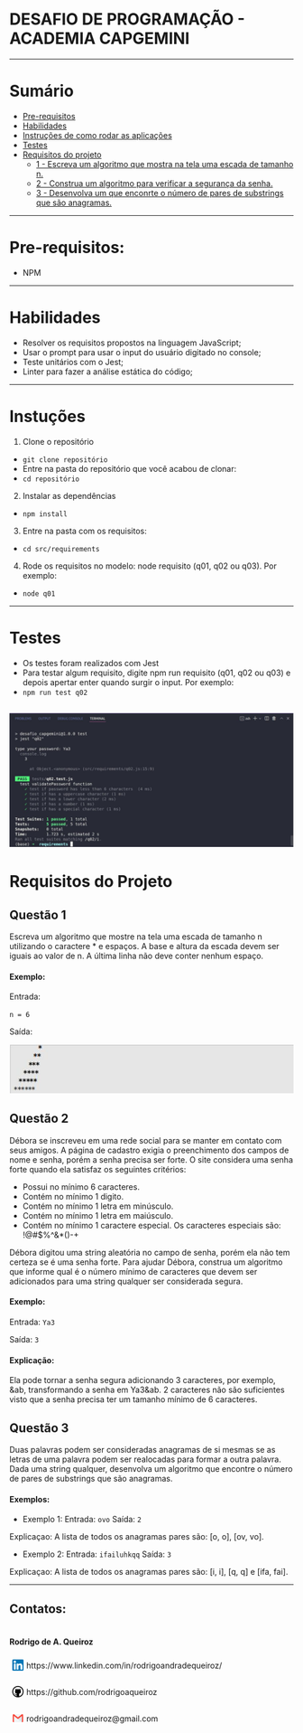 # DESAFIO DE PROGRAMAÇÃO - ACADEMIA CAPGEMINI

---

# Sumário
- [Pre-requisitos](#pre-requisitos)
- [Habilidades](#habilidades)
- [Instruções de como rodar as aplicações](#instruções)
- [Testes](#instruções)
- [Requisitos do projeto](#requisitos-do-projeto)
  - [1 - Escreva um algoritmo que mostra na tela uma escada de tamanho n.](##questão1)
  - [2 - Construa um algoritmo para verificar a segurança da senha.](##questão2)
  - [3 - Desenvolva um que enconrte o número de pares de substrings que são anagramas.](##questão3)

---
# Pre-requisitos:
  - NPM
---
# Habilidades

- Resolver os requisitos propostos na linguagem JavaScript;
- Usar o prompt para usar o input do usuário digitado no console;
- Teste unitários com o Jest;
- Linter para fazer a análise estática do código;
---
# Instuções

1. Clone o repositório
- `git clone repositório`
- Entre na pasta do repositório que você acabou de clonar:
- `cd repositório`
2. Instalar as dependências
- `npm install`
3. Entre na pasta com os requisitos:
- `cd src/requirements`
4. Rode os requisitos no modelo: node requisito (q01, q02 ou q03). Por exemplo:
- `node q01`

---
# Testes
- Os testes foram realizados com Jest
- Para testar algum requisito, digite npm run requisito (q01, q02 ou q03) e depois apertar enter quando surgir o input. Por exemplo:
- `npm run test q02`

![image-testq02](./src/images/test.jpg)
---
# Requisitos do Projeto

## Questão 1

Escreva um algoritmo que mostre na tela uma escada de tamanho n utilizando o caractere * e espaços. A base e altura da escada devem ser iguais ao valor de n. A última linha não deve conter nenhum espaço.

#### Exemplo:
Entrada:

`n = 6`

Saída:

![image-outputq01](./src/images/q01.jpg)

## Questão 2

Débora se inscreveu em uma rede social para se manter em contato com seus amigos. A página de cadastro exigia o preenchimento dos campos de nome e senha, porém a senha precisa ser forte. O site considera uma senha forte quando ela satisfaz os seguintes critérios:
  - Possui no mínimo 6 caracteres.
  - Contém no mínimo 1 digito.
  - Contém no mínimo 1 letra em minúsculo.
  - Contém no mínimo 1 letra em maiúsculo.
  - Contém no mínimo 1 caractere especial. Os caracteres especiais são: !@#$%^&*()-+

Débora digitou uma string aleatória no campo de senha, porém ela não tem certeza se é uma senha forte. Para ajudar Débora, construa um algoritmo que informe qual é o número mínimo de caracteres que devem ser adicionados para uma string qualquer ser considerada segura.

#### Exemplo:
Entrada:
`Ya3`

Saída:
`3`

#### Explicação:
Ela pode tornar a senha segura adicionando 3 caracteres, por exemplo, &ab, transformando a senha em Ya3&ab. 2 caracteres não são suficientes visto que a senha precisa ter um tamanho mínimo de 6 caracteres.

## Questão 3

Duas palavras podem ser consideradas anagramas de si mesmas se as letras de uma palavra podem ser realocadas para formar a outra palavra. Dada uma string qualquer, desenvolva um algoritmo que encontre o número de pares de substrings que são anagramas.

#### Exemplos:
- Exemplo 1:
  Entrada:
  `ovo`
  Saída:
  `2`

Explicaçao: A lista de todos os anagramas pares são: [o, o], [ov, vo]. 

- Exemplo 2:
  Entrada:
  `ifailuhkqq`
  Saída:
  `3`

Explicaçao: A lista de todos os anagramas pares são: [i, i], [q, q] e [ifa, fai].

---

## Contatos:

<div style="display: flex; align-items: center; justify-content: space-between;">
  <div>
    <h4> Rodrigo de A. Queiroz </h4>
  <div style="display: flex; align-items: center;">
    <img src="./src/images/linkedin-logo.png" alt="linkedin-logo" style="width:20px; padding: 5px"/>  https://www.linkedin.com/in/rodrigoandradequeiroz/
  </div>
  <br/>
  <div style="display: flex;align-items: center;">
    <img src="./src/images/github-logo.png" alt="github-logo" style="width:20px; padding: 5px"/> https://github.com/rodrigoaqueiroz
  </div>
  <br/>
  <div style="display: flex;align-items: center;">
    <img src="./src/images/email-logo.png" alt="email-logo" style= 'width:20px; padding: 5px'/></img>
    rodrigoandradequeiroz@gmail.com
  </div>
<br/>

